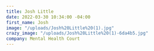 ```yaml
---
title: Josh Little
date: 2022-03-30 10:34:00 -04:00
first_name: Josh
image: "/uploads/Josh%20Little%20(1).jpg"
crazy_image: "/uploads/Josh%20Little%20(1)-6da4b5.jpg"
company: Mental Health Court
---
```


